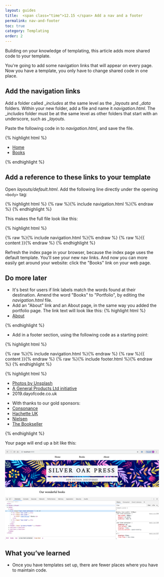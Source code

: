 ```yaml
---
layout: guides
title:  <span class="time">12.15 </span> Add a nav and a footer
permalink: nav-and-footer
toc: true
category: Templating
order: 2
---
```


<p class="content__abstract">
  Building on your knowledge of templating, this article adds more shared code to your template.
</p>

You're going to add some navigation links that will appear on every page. Now you have a template, you only have to change shared code in one place.

## Add the navigation links

Add a folder called __includes_ at the same level as the __layouts_ and __data_ folders. Within your new folder, add a file and name it _navigation.html_. The __includes_ folder must be at the same level as other folders that start with an underscore, such as __layouts_.

Paste the following code in to _navigation.html_, and save the file.

{% highlight html %}
  <nav>
    <ul class="nav-item-container ">
      <li class="nav-item"><a href="/">Home</a></li>
      <li class="nav-item"><a href="/portfolio/">Books</a></li>
    </ul>
  </nav>
{% endhighlight %}

## Add a reference to these links to your template

Open _layouts/default.html_. Add the following line directly under the opening `<body>` tag:

{% highlight html %}
  {% raw %}{% include navigation.html %}{% endraw %}
{% endhighlight %}

This makes the full file look like this:

{% highlight html %}
  <!doctype html>
  <html>
    <head>
      <link rel="stylesheet" href="/css/main.css">
      <link href="https://fonts.googleapis.com/css?family=Amiri&display=swap" rel="stylesheet">
      <link href="https://fonts.googleapis.com/css?family=Noto+Sans:400,700&display=swap" rel="stylesheet">
    </head>
    <body>
      {% raw %}{% include navigation.html %}{% endraw %}
      {% raw %}{{ content }}{% endraw %}
    </body>
  </html>
{% endhighlight %}


Refresh the index page in your browser, because the index page uses the default template. You'll see your new nav links. And now you can more easily get around your website: click the "Books" link on your web page.

## Do more later

* It's best for users if link labels match the words found at their destination. Amend the word "Books" to "Portfolio", by editing the _navigation.html_ file.
* Add an "About" link and an About page, in the same way you added the portfolio page. The link text will look like this:
{% highlight html %}
  <li class="nav-item"><a href="/about/">About</a></li>
{% endhighlight %}


* Add in a footer section, using the following code as a starting point:

{% highlight html %}
  <!-- _layouts/default.html -->
  <body>
    {% raw %}{% include navigation.html %}{% endraw %}
    {% raw %}{{ content }}{% endraw %}
    {% raw %}{% include footer.html %}{% endraw %}
  </body>
{% endhighlight %}

{% highlight html %}
<footer>
  <div class="wrapper">
    <ul>
      <li>
        <a href="https://unsplash.com/photos/gE1phX0Lbos">Photos by Unsplash</a>
      </li>
      <li>
        <a href="https://generalproducts.co">A General Products Ltd initiative</a>
      </li>
      <li>2019.dayofcode.co.uk</li>
    </ul>
    <ul>
      <li>With thanks to our gold sponsors:</li>
      <li>
        <a href="https://consonance.app">Consonance</a>
      </li>
      <li>
        <a href="https://www.hachette.co.uk/">Hachette UK</a>
      </li>
      <li>
        <a href="https://www.nielsen.com/uk/en/">Nielsen</a>
      </li>
      <li>
        <a href="https://www.thebookseller.com/">The Bookseller</a>
      </li>
    </ul>
  </div>
</footer>

{% endhighlight %}

Your page will end up a bit like this:

![Showing the nav links in the browser](assets/images/nav.png)

## What you’ve learned

* Once you have templates set up, there are fewer places where you have to maintain code.
